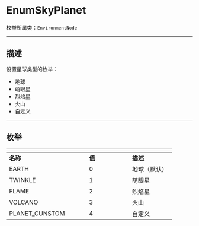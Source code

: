 
# EnumSkyPlanet
枚举所属类：`EnvironmentNode`

------------------------------------------------------------------------------------------
## 描述

设置星球类型的枚举：
- 地球
- 萌眼星
- 烈焰星
- 火山
- 自定义

------------------------------------------------------------------------------------------
## 枚举

|<div style="width:200px"></div>|<div style="width:100px"></div>|<div style="width:100px"></div>|
|:---   |:---|:---|
|**名称**   |**值**  |**描述**|
|EARTH   |0   |地球（默认）|
|TWINKLE|1   |萌眼星|
|FLAME  |2   |烈焰星|
|VOLCANO  |3   |火山|
|PLANET_CUNSTOM  |4   |自定义|
